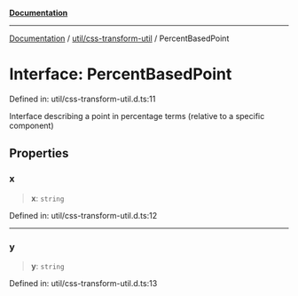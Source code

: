 [**Documentation**](../../../index.md)

***

[Documentation](../../../index.md) / [util/css-transform-util](../index.md) / PercentBasedPoint

# Interface: PercentBasedPoint

Defined in: util/css-transform-util.d.ts:11

Interface describing a point in percentage terms (relative to a specific component)

## Properties

### x

> **x**: `string`

Defined in: util/css-transform-util.d.ts:12

***

### y

> **y**: `string`

Defined in: util/css-transform-util.d.ts:13
